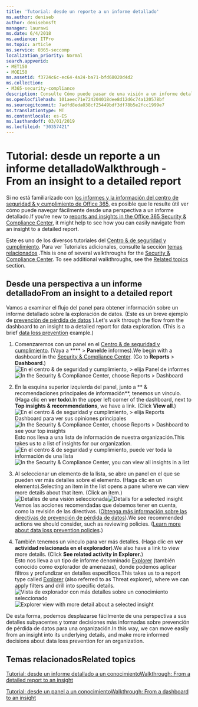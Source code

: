 ```yaml
---
title: 'Tutorial: desde un reporte a un informe detallado'
ms.author: deniseb
author: denisebmsft
manager: laurawi
ms.date: 6/4/2018
ms.audience: ITPro
ms.topic: article
ms.service: O365-seccomp
localization_priority: Normal
search.appverid:
- MET150
- MOE150
ms.assetid: f3724c6c-ec64-4a24-ba71-bfd68020d4d2
ms.collection:
- M365-security-compliance
description: Consulte Cómo puede pasar de una visión a un informe detallado en el centro de &amp; cumplimiento de seguridad a través de un ejemplo de prevención de pérdida de datos.
ms.openlocfilehash: 101aeec71e724204018dee8d12d6c74a120578bf
ms.sourcegitcommit: 7adfd8eda038cf25449bdf3df78b5e2fcc1999e7
ms.translationtype: MT
ms.contentlocale: es-ES
ms.lasthandoff: 03/01/2019
ms.locfileid: "30357421"
---
```

# <a name="walkthrough---from-an-insight-to-a-detailed-report"></a><span data-ttu-id="d9fa8-103">Tutorial: desde un reporte a un informe detallado</span><span class="sxs-lookup"><span data-stu-id="d9fa8-103">Walkthrough - From an insight to a detailed report</span></span>

<span data-ttu-id="d9fa8-104">Si no está familiarizado con [los informes y la información del centro de seguridad &amp; y cumplimiento de Office 365](reports-and-insights-in-security-and-compliance.md), es posible que le resulte útil ver cómo puede navegar fácilmente desde una perspectiva a un informe detallado.</span><span class="sxs-lookup"><span data-stu-id="d9fa8-104">If you're new to [reports and insights in the Office 365 Security &amp; Compliance Center](reports-and-insights-in-security-and-compliance.md), it might help to see how you can easily navigate from an insight to a detailed report.</span></span> 
  
<span data-ttu-id="d9fa8-p101">Este es uno de los diversos tutoriales del [Centro &amp; de seguridad y cumplimiento](https://protection.office.com). Para ver Tutoriales adicionales, consulte la sección [temas relacionados](#related-topics) .</span><span class="sxs-lookup"><span data-stu-id="d9fa8-p101">This is one of several walkthroughs for the [Security &amp; Compliance Center](https://protection.office.com). To see additional walkthroughs, see the [Related topics](#related-topics) section.</span></span> 
  
## <a name="from-an-insight-to-a-detailed-report"></a><span data-ttu-id="d9fa8-107">Desde una perspectiva a un informe detallado</span><span class="sxs-lookup"><span data-stu-id="d9fa8-107">From an insight to a detailed report</span></span>

<span data-ttu-id="d9fa8-p102">Vamos a examinar el flujo del panel para obtener información sobre un informe detallado sobre la exploración de datos. (Este es un breve ejemplo de [prevención de pérdida de datos](data-loss-prevention-policies.md) ).</span><span class="sxs-lookup"><span data-stu-id="d9fa8-p102">Let's walk through the flow from the dashboard to an insight to a detailed report for data exploration. (This is a brief [data loss prevention](data-loss-prevention-policies.md) example.)</span></span> 
  
1. <span data-ttu-id="d9fa8-p103">Comenzaremos con un panel en el [Centro &amp; de seguridad y cumplimiento](https://protection.office.com). (Vaya a \*\*\*\* \> **Panel**de informes).</span><span class="sxs-lookup"><span data-stu-id="d9fa8-p103">We begin with a dashboard in the [Security &amp; Compliance Center](https://protection.office.com). (Go to **Reports** \> **Dashboard**.)</span></span><br/><span data-ttu-id="d9fa8-112">![En el centro &amp; de seguridad y cumplimiento, \> elija Panel de informes](media/2a668c3d-3fa3-4e37-8149-46989b33ae8c.png)</span><span class="sxs-lookup"><span data-stu-id="d9fa8-112">![In the Security &amp; Compliance Center, choose Reports \> Dashboard](media/2a668c3d-3fa3-4e37-8149-46989b33ae8c.png)</span></span>
  
2. <span data-ttu-id="d9fa8-p104">En la esquina superior izquierda del panel, junto a \*\* &amp; recomendaciones principales de información\*\*, tenemos un vínculo. (Haga clic en **ver todo**).</span><span class="sxs-lookup"><span data-stu-id="d9fa8-p104">In the upper left corner of the dashboard, next to **Top insights &amp; recommendations**, we have a link. (Click **View all**.)</span></span><br/><span data-ttu-id="d9fa8-115">![En el centro &amp; de seguridad y cumplimiento, \> elija Reports Dashboard para ver sus opiniones principales](media/9bb64e11-494f-40a4-ab3d-8d3c7789f300.png)</span><span class="sxs-lookup"><span data-stu-id="d9fa8-115">![In the Security &amp; Compliance Center, choose Reports \> Dashboard to see your top insights](media/9bb64e11-494f-40a4-ab3d-8d3c7789f300.png)</span></span><br/><span data-ttu-id="d9fa8-116">Esto nos lleva a una lista de información de nuestra organización.</span><span class="sxs-lookup"><span data-stu-id="d9fa8-116">This takes us to a list of insights for our organization.</span></span><br/><span data-ttu-id="d9fa8-117">![En el centro &amp; de seguridad y cumplimiento, puede ver toda la información de una lista](media/1289af77-bf5a-444a-97a1-03d8a83f75a9.png)</span><span class="sxs-lookup"><span data-stu-id="d9fa8-117">![In the Security &amp; Compliance Center, you can view all insights in a list](media/1289af77-bf5a-444a-97a1-03d8a83f75a9.png)</span></span>
  
3. <span data-ttu-id="d9fa8-p105">Al seleccionar un elemento de la lista, se abre un panel en el que se pueden ver más detalles sobre el elemento. (Haga clic en un elemento).</span><span class="sxs-lookup"><span data-stu-id="d9fa8-p105">Selecting an item in the list opens a pane where we can view more details about that item. (Click an item.)</span></span><br/><span data-ttu-id="d9fa8-120">![Detalles de una visión seleccionada](media/dcbb389f-23b0-4031-b789-4a49068af85a.png)</span><span class="sxs-lookup"><span data-stu-id="d9fa8-120">![Details for a selected insight](media/dcbb389f-23b0-4031-b789-4a49068af85a.png)</span></span><br/><span data-ttu-id="d9fa8-p106">Vemos las acciones recomendadas que debemos tener en cuenta, como la revisión de las directivas. ([Obtenga más información sobre las directivas de prevención de pérdida de datos](data-loss-prevention-policies.md)).</span><span class="sxs-lookup"><span data-stu-id="d9fa8-p106">We see recommended actions we should consider, such as reviewing policies. ([Learn more about data loss prevention policies](data-loss-prevention-policies.md).)</span></span>
    
4. <span data-ttu-id="d9fa8-p107">También tenemos un vínculo para ver más detalles. (Haga clic en **ver actividad relacionada en el explorador**).</span><span class="sxs-lookup"><span data-stu-id="d9fa8-p107">We also have a link to view more details. (Click **See related activity in Explorer**.)</span></span><br/><span data-ttu-id="d9fa8-125">Esto nos lleva a un tipo de informe denominado [Explorer](use-explorer-in-security-and-compliance.md) (también conocido como explorador de amenazas), donde podemos aplicar filtros y profundizar en detalles específicos.</span><span class="sxs-lookup"><span data-stu-id="d9fa8-125">This takes us to a report type called [Explorer](use-explorer-in-security-and-compliance.md) (also referred to as Threat explorer), where we can apply filters and drill into specific details.</span></span><br/><span data-ttu-id="d9fa8-126">![Vista de explorador con más detalles sobre un conocimiento seleccionado](media/3ad15b15-7158-44b7-beda-013351bd868e.png)</span><span class="sxs-lookup"><span data-stu-id="d9fa8-126">![Explorer view with more detail about a selected insight](media/3ad15b15-7158-44b7-beda-013351bd868e.png)</span></span>
  
<span data-ttu-id="d9fa8-127">De esta forma, podemos desplazarse fácilmente de una perspectiva a sus detalles subyacentes y tomar decisiones más informadas sobre prevención de pérdida de datos para una organización.</span><span class="sxs-lookup"><span data-stu-id="d9fa8-127">In this way, we can move easily from an insight into its underlying details, and make more informed decisions about data loss prevention for an organization.</span></span>
  
## <a name="related-topics"></a><span data-ttu-id="d9fa8-128">Temas relacionados</span><span class="sxs-lookup"><span data-stu-id="d9fa8-128">Related topics</span></span>

[<span data-ttu-id="d9fa8-129">Tutorial: desde un informe detallado a un conocimiento</span><span class="sxs-lookup"><span data-stu-id="d9fa8-129">Walkthrough: From a detailed report to an insight</span></span>](from-a-detailed-report-to-an-insight.md)
  
[<span data-ttu-id="d9fa8-130">Tutorial: desde un panel a un conocimiento</span><span class="sxs-lookup"><span data-stu-id="d9fa8-130">Walkthrough: From a dashboard to an insight</span></span>](from-a-dashboard-to-an-insight.md)
  

